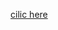 [cilic here][1]

[1]: https://github.com/ARETHUSAl/compuational_physics_N2015301580187/tree/master/Exercise_06
